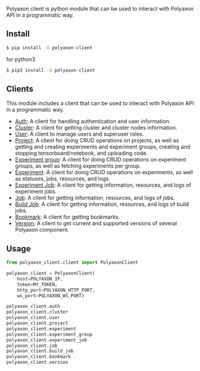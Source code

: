 Polyaxon client is python module that can be used to interact with Polyaxon API in a programmatic way.

## Install

```bash
$ pip install -U polyaxon-client
```

for python3

```bash
$ pip3 install -U polyaxon-client
```

## Clients

This module includes a client that can be used to interact with Polyaxon API in a programmatic way.


 * [Auth](clients/auth): A client for handling authentication and user information.
 * [Cluster](clients/cluster): A client for getting cluster and cluster nodes information.
 * [User](clients/user): A client to manage users and superuser roles.
 * [Project](clients/project): A client for doing CRUD operations on projects, as well as getting and creating experiments and experiment groups, creating and stopping tensorboard/notebook, and uploading code.
 * [Experiment group](clients/experiment_group): A client for doing CRUD operations on experiment groups, as well as fetching experiments per group.
 * [Experiment](clients/experiment): A client for doing CRUD operations on experiments, as well as statuses, jobs, resources, and logs.
 * [Experiment Job](clients/experiment_job): A client for getting information, resources, and logs of experiment jobs.
 * [Job](clients/job): A client for getting information, resources, and logs of jobs.
 * [Build Job](clients/build_job): A client for getting information, resources, and logs of build jobs.
 * [Bookmark](clients/bookmark): A client for getting bookmarks.
 * [Version](clients/version): A client to get current and supported versions of several Polyaxon component.


## Usage

```python
from polyaxon_client.client import PolyaxonClient

polyaxon_client = PolyaxonClient(
    host=POLYAXON_IP,
    token=MY_TOKEN, 
    http_port=POLYAXON_HTTP_PORT,
    ws_port=POLYAXON_WS_PORT)

polyaxon_client.auth
polyaxon_client.cluster
polyaxon_client.user
polyaxon_client.project
polyaxon_client.experiment
polyaxon_client.experiment_group
polyaxon_client.experiment_job
polyaxon_client.job
polyaxon_client.build_job
polyaxon_client.bookmark
polyaxon_client.version
```
